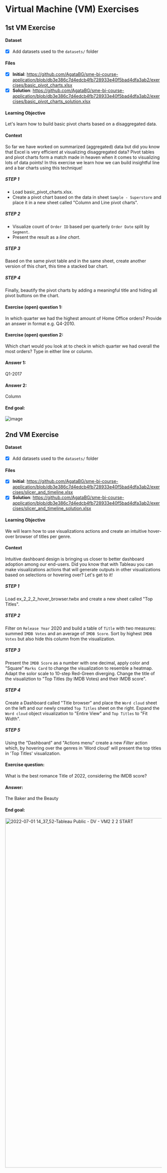 # Virtual Machine (VM) Exercises

## 1st VM Exercise

#### Dataset

- [x] Add datasets used to the `datasets/` folder

#### Files

- [x] **Initial**:  https://github.com/AgataBG/sme-bi-course-application/blob/db3e386c7d4edcb4fb728933e40f5bad4dfa3ab2/exercises/basic_pivot_charts.xlsx
- [x] **Solution**: https://github.com/AgataBG/sme-bi-course-application/blob/db3e386c7d4edcb4fb728933e40f5bad4dfa3ab2/exercises/basic_pivot_charts_solution.xlsx

#### Learning Objective

Let's learn how to build basic pivot charts based on a disaggregated data.

#### Context

So far we have worked on summarized (aggregated) data but did you know that Excel is very efficient at visualizing disaggregated data? Pivot tables and pivot charts form a match made in heaven when it comes to visualizing lots of data points!
In this exercise we learn how we can build insightful line and a bar charts using this technique!

##### STEP 1
- Load basic_pivot_charts.xlsx. 
- Create a pivot chart based on the data in sheet `Sample - Superstore` and place it in a new sheet called "Column and Line pivot charts".

##### STEP 2
- Visualize count of `Order ID` based per quarterly `Order Date` split by `Segment`.
- Present the result as a _line chart_.

##### STEP 3
Based on the same pivot table and in the same sheet, create another version of this chart, this time a stacked bar chart.

##### STEP 4
Finally, beautify the pivot charts by adding a meaningful title and hiding all pivot buttons on the chart.

#### Exercise (open) question 1:
In which quarter we had the highest amount of Home Office orders? Provide an answer in format e.g. Q4-2010.

#### Exercise (open) question 2:
Which chart would you look at to check in which quarter we had overall the most orders? Type in either line or column.

#### Answer 1: 
Q1-2017

#### Answer 2: 
Column

#### End goal:
![image](https://github.com/AgataBG/sme-bi-course-application/assets/95186405/fe9cd61b-d159-4571-90fc-bd9543b7bb4b)


## 2nd VM Exercise

#### Dataset

- [x] Add datasets used to the `datasets/` folder

#### Files

- [x] **Initial**:  https://github.com/AgataBG/sme-bi-course-application/blob/db3e386c7d4edcb4fb728933e40f5bad4dfa3ab2/exercises/slicer_and_timeline.xlsx
- [x] **Solution**: https://github.com/AgataBG/sme-bi-course-application/blob/db3e386c7d4edcb4fb728933e40f5bad4dfa3ab2/exercises/slicer_and_timeline_solution.xlsx

#### Learning Objective

We will learn how to use visualizations actions and create an intuitive hover-over browser of titles per genre.

#### Context

Intuitive dashboard design is bringing us closer to better dashboard adoption among our end-users. 
Did you know that with Tableau you can make visualizations actions that will generate outputs in other visualizations based on selections or hovering over?
Let's get to it!

##### STEP 1
Load ex_2_2_2_hover_browser.twbx and create a new sheet called "Top Titles".

##### STEP 2
Filter on `Release Year` 2020 and build a table of `Title` with two measures: summed `IMDB Votes` and an average of `IMDB Score`.
Sort by highest `IMDB Votes` but also hide this column from the visualization.

##### STEP 3
Present the `IMDB Score` as a number with one decimal, apply color and "Square" `Marks Card` to change the visualization to resemble a heatmap. Adapt the solor scale to 10-step Red-Green diverging.
Change the title of the visualiztion to "Top Titles (by IMDB Votes) and their IMDB score".

##### STEP 4
Create a Dashboard called "Title browser" and place the `Word cloud` sheet on the left and our newly created `Top Titles` sheet on the right. 
Expand the `Word cloud` object visualization to "Entire View" and `Top Titles` to "Fit Width". 

##### STEP 5
Using the "Dashboard" and "Actions menu" create a new _Filter_ action which, by hovering over the genres in 'Word cloud' will present the top titles in 'Top Titles' visualization.

#### Exercise question:
What is the best romance Title of 2022, considering the IMDB score?

#### Answer:
The Baker and the Beauty

#### End goal:

<img width="1120" alt="2022-07-01 14_37_52-Tableau Public - DV - VM2 2 2 START" src="https://user-images.githubusercontent.com/95186405/176898089-e766e23d-ff45-4e35-b560-2453eec6c6fc.png">

